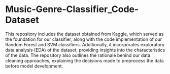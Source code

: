 # Music-Genre-Classifier_Code-Dataset
This repository includes the dataset obtained from Kaggle, which served as the foundation for our classifier, along with the code implementation of our Random Forest and SVM classifiers. Additionally, it incorporates exploratory data analysis (EDA) of the dataset, providing insights into the characteristics of the data. The repository also outlines the rationale behind our data cleaning approaches, explaining the decisions made to preprocess the data before model development.
